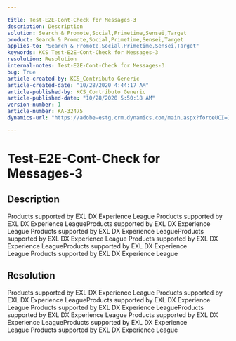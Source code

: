```yaml
---

title: Test-E2E-Cont-Check for Messages-3  
description: Description  
solution: Search & Promote,Social,Primetime,Sensei,Target  
product: Search & Promote,Social,Primetime,Sensei,Target  
applies-to: "Search & Promote,Social,Primetime,Sensei,Target"  
keywords: KCS Test-E2E-Cont-Check for Messages-3  
resolution: Resolution  
internal-notes: Test-E2E-Cont-Check for Messages-3  
bug: True  
article-created-by: KCS_Contributo Generic  
article-created-date: "10/28/2020 4:44:17 AM"  
article-published-by: KCS_Contributo Generic  
article-published-date: "10/28/2020 5:50:18 AM"  
version-number: 1  
article-number: KA-32475  
dynamics-url: "https://adobe-estg.crm.dynamics.com/main.aspx?forceUCI=1&pagetype=entityrecord&etn=knowledgearticle&id=5ee13138-d818-eb11-a813-000d3a370a19"

---
```


# Test-E2E-Cont-Check for Messages-3

## Description


Products supported by EXL DX Experience League Products supported by EXL DX Experience LeagueProducts supported by EXL DX Experience League Products supported by EXL DX Experience LeagueProducts supported by EXL DX Experience League Products supported by EXL DX Experience LeagueProducts supported by EXL DX Experience League Products supported by EXL DX Experience League




## Resolution

Products supported by EXL DX Experience League Products supported by EXL DX Experience LeagueProducts supported by EXL DX Experience League Products supported by EXL DX Experience LeagueProducts supported by EXL DX Experience League Products supported by EXL DX Experience LeagueProducts supported by EXL DX Experience League Products supported by EXL DX Experience League
